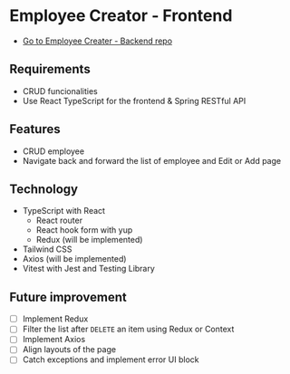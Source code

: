 # Employee Creator - Frontend

- [Go to Employee Creater - Backend repo](https://github.com/aanmeba/employee-creator-api)

## Requirements

- CRUD funcionalities
- Use React TypeScript for the frontend & Spring RESTful API

## Features

- CRUD employee
- Navigate back and forward the list of employee and Edit or Add page

## Technology

- TypeScript with React
  - React router
  - React hook form with yup
  - Redux (will be implemented)
- Tailwind CSS
- Axios (will be implemented)
- Vitest with Jest and Testing Library

## Future improvement

- [ ] Implement Redux
- [ ] Filter the list after `DELETE` an item using Redux or Context
- [ ] Implement Axios
- [ ] Align layouts of the page
- [ ] Catch exceptions and implement error UI block
